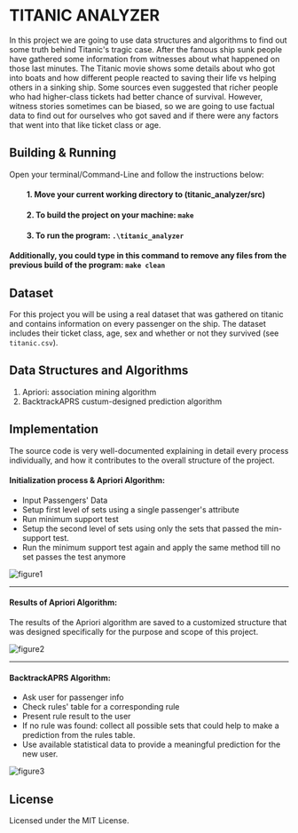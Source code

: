 # TITANIC ANALYZER 

In this project we are going to use data structures and algorithms to find out some truth behind Titanic's tragic case. After the famous ship sunk people have gathered some information from witnesses about what happened on those last minutes. The Titanic movie shows some details about who got into boats and how different people reacted to saving their life vs helping others in a sinking ship. Some sources even suggested that richer people who had higher-class tickets had better chance of survival. However, witness stories sometimes can be biased, so we are going to use factual data to find out for ourselves who got saved and if there were any factors that went into that like ticket class or age.


## Building & Running
Open your terminal/Command-Line and follow the instructions below:
#### &emsp;&emsp; 1. Move your current working directory to (titanic_analyzer/src)
#### &emsp;&emsp; 2. To build the project on your machine: ` make `
#### &emsp;&emsp; 3. To run the program: ` .\titanic_analyzer `
#### Additionally, you could type in this command to remove any files from the previous build of the program: ` make clean `


## Dataset
For this project you will be using a real dataset that was gathered on titanic and contains information on every passenger on the ship. The dataset includes their ticket class, age, sex and whether or not they survived (see ` titanic.csv `).



## Data Structures and Algorithms
1.	Apriori: association mining algorithm
2. BacktrackAPRS custum-designed prediction algorithm

 
## Implementation
The source code is very well-documented explaining in detail every process individually, and how it contributes to the overall structure of the project.

#### Initialization process & Apriori Algorithm:
 - Input Passengers' Data
 - Setup first level of sets using a single passenger's attribute 
 - Run minimum support test
 - Setup the second level of sets using only the sets that passed the min-support test.
 - Run the minimum support test again and apply the same method till no set passes the test anymore

![figure1](https://github.com/thaer275/titanic_analyzer/blob/master/figure1.png)

---

#### Results of Apriori Algorithm:
The results of the Apriori algorithm are saved to a customized structure that was designed specifically for the purpose and scope of this project.

![figure2](https://github.com/thaer275/titanic_analyzer/blob/master/figure2.png)

---

#### BacktrackAPRS Algorithm:
 - Ask user for passenger info
 - Check rules' table for a corresponding rule
 - Present rule result to the user 
 - If no rule was found: collect all possible sets that could help to make a prediction from the rules table.
 - Use available statistical data to provide a meaningful prediction for the new user.

![figure3](https://github.com/thaer275/titanic_analyzer/blob/master/figure3.png)



## License
Licensed under the MIT License. 
